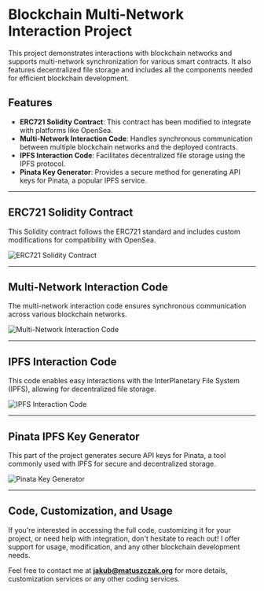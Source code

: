 

# Blockchain Multi-Network Interaction Project

This project demonstrates interactions with blockchain networks and supports multi-network synchronization for various smart contracts. It also features decentralized file storage and includes all the components needed for efficient blockchain development. 

## Features
- **ERC721 Solidity Contract**: This contract has been modified to integrate with platforms like OpenSea.
- **Multi-Network Interaction Code**: Handles synchronous communication between multiple blockchain networks and the deployed contracts.
- **IPFS Interaction Code**: Facilitates decentralized file storage using the IPFS protocol.
- **Pinata Key Generator**: Provides a secure method for generating API keys for Pinata, a popular IPFS service.

---

## ERC721 Solidity Contract

This Solidity contract follows the ERC721 standard and includes custom modifications for compatibility with OpenSea.

![ERC721 Solidity Contract](https://i.imgur.com/MKsUwqv.png)


---

## Multi-Network Interaction Code

The multi-network interaction code ensures synchronous communication across various blockchain networks.

![Multi-Network Interaction Code](https://i.imgur.com/rxleou2.png)


---

## IPFS Interaction Code

This code enables easy interactions with the InterPlanetary File System (IPFS), allowing for decentralized file storage.

![IPFS Interaction Code](https://i.imgur.com/xvl9apv.png)


---

## Pinata IPFS Key Generator

This part of the project generates secure API keys for Pinata, a tool commonly used with IPFS for secure and decentralized storage.

![Pinata Key Generator](https://i.imgur.com/IbPPcUx.png)


---



## Code, Customization, and Usage

If you're interested in accessing the full code, customizing it for your project, or need help with integration, don't hesitate to reach out! I offer support for usage, modification, and any other blockchain development needs.

Feel free to contact me at **jakub@matuszczak.org** for more details, customization services or any other coding services.



